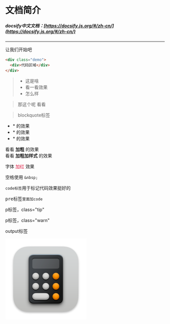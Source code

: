 # 文档简介

##### docsify中文文档：[https://docsify.js.org/#/zh-cn/](https://docsify.js.org/#/zh-cn/)
------

让我们开始吧

```html
<div class="demo">
  <div>代码区域</div>
</div>
```

>- 这是啥
>- 看一看效果
>- 怎么样

> 那这个呢 看看  

<blockquote>blockquote标签</blockquote>

* \* 的效果
* \* 的效果
* \* 的效果

看看 <strong>加粗</strong> 的效果  
看看 <strong class="str">加粗加样式</strong> 的效果

字体 <font color="crimson">加红</font> 效果

空格使用 <code>\&nbsp;</code>

<code>code标签</code>用于标记代码效果挺好的
<pre data-lang="属性">pre标签<code>里面加code</code></pre>

<p class="tip">p标签，class="tip"</p>
<p class="warn">p标签，class="warn"</p>

<output data-lang="哈哈">output标签</output>

![照片](./images/%E8%AE%A1%E7%AE%97%E5%99%A8.png)
